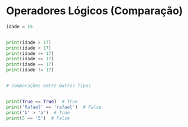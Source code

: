 # Operadores Lógicos (Comparação)


```python
idade = 15


print(idade > 17)
print(idade < 17)
print(idade >= 17)
print(idade <= 17)
print(idade == 17)
print(idade != 17)


# Comparações entre Outros Tipos


print(True == True)  # True
print('Rafael' == 'rafael')  # False
print('b' > 'a')  # True
print(5 == '5')  # False
```